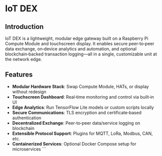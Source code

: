 # IoT DEX

## Introduction
IoT DEX is a lightweight, modular edge gateway built on a Raspberry Pi Compute Module and touchscreen display. It enables secure peer‑to‑peer data exchange, on‑device analytics and automation, and optional blockchain‑backed transaction logging—all in a single, customizable unit at the network edge.

## Features
- **Modular Hardware Stack**: Swap Compute Module, HATs, or display without redesign  
- **Touchscreen Dashboard**: Real‑time monitoring and control via built‑in UI  
- **Edge Analytics**: Run TensorFlow Lite models or custom scripts locally  
- **Secure Communications**: TLS encryption and certificate‑based authentication  
- **Decentralized Exchange**: Peer‑to‑peer data/service logging on blockchain  
- **Extensible Protocol Support**: Plugins for MQTT, LoRa, Modbus, CAN, etc.  
- **Containerized Services**: Optional Docker Compose setup for microservices   ```
